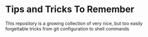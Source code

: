 # Tips and Tricks To Remember

This repository is a growing collection of very nice, but too easily forgettable tricks from git configuration to shell commands
